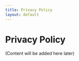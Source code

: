 ```yaml
---
title: Privacy Policy
layout: default
---
```


# Privacy Policy

(Content will be added here later)
